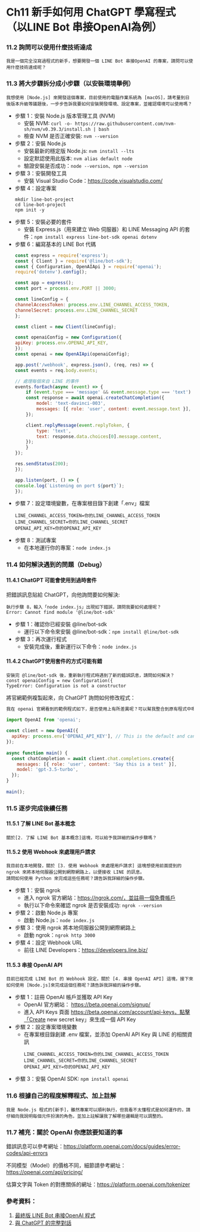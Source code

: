 # Ch11 新手如何用 ChatGPT 學寫程式（以LINE Bot 串接OpenAI為例）

### 11.2 詢問可以使用什麼技術達成

```
我是一個完全沒寫過程式的新手，想要開發一個 LINE Bot 串接OpenAI 的專案，請問可以使用什麼技術達成呢？
```

### 11.3 將大步驟拆分成小步驟（以安裝環境舉例）

```
我想使用 [Node.js] 來開發這個專案，目前使用的電腦作業系統為 [macOS]，請考量到日後版本升級等議題後，一步步告訴我要如何安裝開發環境、設定專案，並確認環境可以使用嗎？
```

- 步驟 1：安裝 Node.js 版本管理工具 (NVM)
    - 安裝 NVM: `curl -o- https://raw.githubusercontent.com/nvm-sh/nvm/v0.39.3/install.sh | bash`
    - 檢查 NVM 是否正確安裝: `nvm --version`
- 步驟 2：安裝 Node.js
    - 安裝最新的穩定版 Node.js: `nvm install --lts`
    - 設定默認使用此版本: `nvm alias default node`
    - 驗證安裝是否成功：`node --version`、`npm --version`
- 步驟 3：安裝開發工具
    - 安裝 Visual Studio Code：https://code.visualstudio.com/
- 步驟 4：設定專案
    ```
    mkdir line-bot-project
    cd line-bot-project
    npm init -y
    ```
- 步驟 5：安裝必要的套件
    - 安裝 Express.js（用來建立 Web 伺服器）和 LINE Messaging API 的套件：`npm install express line-bot-sdk openai dotenv`
- 步驟 6：編寫基本的 LINE Bot 代碼
    ```js
    const express = require('express');
    const { Client } = require('@line/bot-sdk');
    const { Configuration, OpenAIApi } = require('openai');
    require('dotenv').config();

    const app = express();
    const port = process.env.PORT || 3000;

    const lineConfig = {
    channelAccessToken: process.env.LINE_CHANNEL_ACCESS_TOKEN,
    channelSecret: process.env.LINE_CHANNEL_SECRET
    };

    const client = new Client(lineConfig);

    const openaiConfig = new Configuration({
    apiKey: process.env.OPENAI_API_KEY,
    });
    const openai = new OpenAIApi(openaiConfig);

    app.post('/webhook', express.json(), (req, res) => {
    const events = req.body.events;

    // 處理每個來自 LINE 的事件
    events.forEach(async (event) => {
        if (event.type === 'message' && event.message.type === 'text') {
        const response = await openai.createChatCompletion({
            model: 'text-davinci-003',
            messages: [{ role: 'user', content: event.message.text }],
        });

        client.replyMessage(event.replyToken, {
            type: 'text',
            text: response.data.choices[0].message.content,
        });
        }
    });

    res.sendStatus(200);
    });

    app.listen(port, () => {
    console.log(`Listening on port ${port}`);
    });
    ```
- 步驟 7：設定環境變數，在專案根目錄下創建「.env」檔案
    ```env
    LINE_CHANNEL_ACCESS_TOKEN=你的LINE_CHANNEL_ACCESS_TOKEN
    LINE_CHANNEL_SECRET=你的LINE_CHANNEL_SECRET
    OPENAI_API_KEY=你的OPENAI_API_KEY
    ```
- 步驟 8：測試專案
    - 在本地運行你的專案：`node index.js`


### 11.4 如何解決遇到的問題（Debug）


#### 11.4.1	ChatGPT 可能會使用到過時套件

把錯誤訊息貼給 ChatGPT，向他詢問要如何解決:
```
執行步驟 8，輸入「node index.js」出現如下錯誤，請問我要如何處理呢？
Error: Cannot find module '@line/bot-sdk'
```

- 步驟 1：確認你已經安裝 @line/bot-sdk
    - 運行以下命令來安裝 @line/bot-sdk：`npm install @line/bot-sdk`
- 步驟 3：再次運行程式
    - 安裝完成後，重新運行以下命令：`node index.js`

#### 11.4.2	ChatGPT使用套件的方式可能有錯

```
安裝完 @line/bot-sdk 後，重新執行程式時遇到了新的錯誤訊息，請問如何解決？
const openaiConfig = new Configuration({
TypeError: Configuration is not a constructor
```

將官網範例複製起來，向 ChatGPT 詢問如何修改程式：
```js
我在 openai 官網看到的範例程式如下，是否使用上有所差異呢？可以幫我整合到原有程式中嗎？

import OpenAI from 'openai';
 
const client = new OpenAI({
  apiKey: process.env['OPENAI_API_KEY'], // This is the default and can be omitted
});
 
async function main() {
  const chatCompletion = await client.chat.completions.create({
    messages: [{ role: 'user', content: 'Say this is a test' }],
    model: 'gpt-3.5-turbo',
  });
}
 
main();
```

### 11.5 逐步完成後續任務

#### 11.5.1	了解 LINE Bot 基本概念

```
關於[2. 了解 LINE Bot 基本概念]這塊，可以給予我詳細的操作步驟嗎？
```

#### 11.5.2	使用 Webhook 來處理用戶請求

```
我目前在本地開發，關於 [3. 使用 Webhook 來處理用戶請求] 這塊想使用前面提到的 ngrok 來將本地伺服器公開到網際網路上，以便接收 LINE 的訊息。
請問如何使用 Python 來完成這些任務呢？請告訴我詳細的操作步驟。
```

- 步驟 1：安裝 ngrok
    - 進入 ngrok 官方網站：https://ngrok.com/，並註冊一個免費帳戶
    - 執行以下命令來確認 ngrok 是否安裝成功: `ngrok --version`
- 步驟 2：啟動 Node.js 專案
    - 啟動 Node.js：`node index.js`
- 步驟 3：使用 ngrok 將本地伺服器公開到網際網路上
    - 啟動 ngrok：`ngrok http 3000`
- 步驟 4：設定 Webhook URL
    - 前往 LINE Developers：https://developers.line.biz/

#### 11.5.3	串接 OpenAI API

```
目前已經完成 LINE Bot 的 Webhook 設定，關於 [4. 串接 OpenAI API] 這塊，接下來如何使用 [Node.js]來完成這個任務呢？請告訴我詳細的操作步驟。
```

- 步驟 1：註冊 OpenAI 帳戶並獲取 API Key
    - OpenAI 官方網站： https://beta.openai.com/signup/
    - 進入 API Keys 頁面 https://beta.openai.com/account/api-keys，點擊「Create new secret key」來生成一個 API Key
- 步驟 2：設定專案環境變數
    - 在專案根目錄創建 .env 檔案，並添加 OpenAI API Key 與 LINE 的相關資訊
        ```env
        LINE_CHANNEL_ACCESS_TOKEN=你的LINE_CHANNEL_ACCESS_TOKEN
        LINE_CHANNEL_SECRET=你的LINE_CHANNEL_SECRET
        OPENAI_API_KEY=你的OPENAI_API_KEY
        ```
- 步驟 3：安裝 OpenAI SDK: `npm install openai`

### 11.6 根據自己的程度解釋程式、加上註解

```
我是 Node.js 程式的[新手]，雖然專案可以順利執行，但我看不太懂程式是如何運作的，請仔細向我說明每個元件扮演的角色，並加上註解讓我了解哪些邏輯是可以調整的。
```

### 11.7 補充：關於 OpenAI 你應該要知道的事

錯誤訊息可以參考網址：https://platform.openai.com/docs/guides/error-codes/api-errors 

不同模型（Model）的價格不同，細節請參考網址：https://openai.com/api/pricing/

估算文字與 Token 的對應關係的網址：https://platform.openai.com/tokenizer

### 參考資料：
1.	[最終版 LINE Bot 串接OpenAI 程式](https://github.com/dean9703111/chatGPT3/tree/master/Ch11)
2.	[與 ChatGPT 的完整對話](https://chatgpt.com/share/519904f5-f501-43a4-b942-26d8408d77f4)

